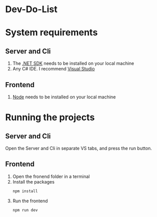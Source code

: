 # Dev-Do-List

# System requirements
## Server and Cli
1. The [.NET SDK](https://dotnet.microsoft.com/en-us/download) needs to be installed on your local machine
2. Any C# IDE. I recommend [Visual Studio](https://visualstudio.microsoft.com/downloads/)
## Frontend
1. [Node](https://nodejs.org/en) needs to be installed on your local machine

# Running the projects
## Server and Cli
Open the Server and Cli in separate VS tabs, and press the run button.

## Frontend
1. Open the fronend folder in a terminal
2. Install the packages
    ```sh
    npm install
    ```
3. Run the frontend
    ```sh
    npm run dev
    ```
